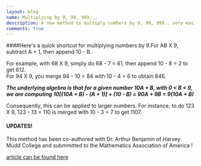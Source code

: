 ```yaml
---
layout: blog
name: Multiplying by 9, 99, 999...
description: A new method to multiply numbers by 9, 99, 999.. very easily
comments: true
---
```


####Here's a quick shortcut for multiplying numbers by 9.For AB X 9, subtract A + 1, then append 10 - B.

For example, with 68 X 9, simply do 68 - 7 = 61, then append 10 - 8 = 2 to get 612.  
For 94 X 9, you merge 94 - 10 = 84 with 10 - 4 = 6 to obtain 846. 

***The underlying algebra is that for a given number 10A + B, with 0 < B < 9, we are computing 10[(10A + B) - (A + 1)] + (10 - B) = 90A + 9B = 9(10A + B)***

Consequently, this can be applied to larger numbers. For instance, to do 123 X 9, 123 - 13 = 110 is merged with 10 - 3 = 7 to get 1107.  

#### UPDATES!  

This method has been co-authored with Dr. Arthur Benjamin of Harvey Mudd College and submmitted to the Mathematics Association of America !  

[article can be found here](https://drive.google.com/file/d/0B6liApN8RVRnWktZQ1pPWHJnM3c/view?usp=sharing)

<!--<object width="480" height="385"><param name="movie" value="http://www.youtube.com/v/jJECepNeCJ0&amp;hl=en_US&amp;fs=1"></param><param name="allowFullScreen" value="true"></param><param name="allowscriptaccess" value="always"></param><embed src="http://www.youtube.com/v/jJECepNeCJ0&amp;hl=en_US&amp;fs=1" type="application/x-shockwave-flash" allowscriptaccess="always" allowfullscreen="true" width="480" height="385"></embed></object>-->